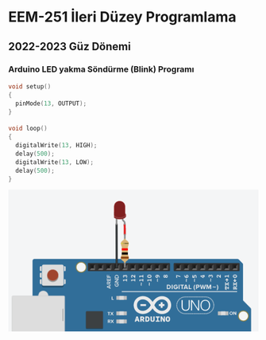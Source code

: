 # EEM-251 İleri Düzey Programlama

## 2022-2023 Güz Dönemi

### Arduino LED yakma Söndürme (Blink) Programı

```C++
void setup()
{
  pinMode(13, OUTPUT);
}

void loop()
{
  digitalWrite(13, HIGH);
  delay(500);
  digitalWrite(13, LOW);
  delay(500); 
}
```

![image](files/01/1.png)